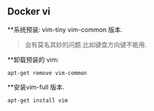 ## Docker vi

**系统预装:
vim-tiny  vim-common 版本. 
> 会有莫名其妙的问题.比如键盘方向键不能用.

**卸载预装的 vim:

`apt-get remove vim-common`


**安装vim-full 版本.

`apt-get install vim`

